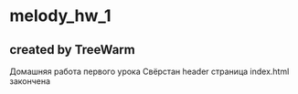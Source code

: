 # melody_hw_1
## created by TreeWarm 
Домашняя работа первого урока
Свёрстан header
страница index.html закончена
